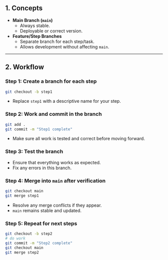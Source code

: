 ## 1. Concepts

- **Main Branch (`main`)**
  - Always stable.
  - Deployable or correct version.
- **Feature/Step Branches**
  - Separate branch for each step/task.
  - Allows development without affecting `main`.

---

## 2. Workflow

### Step 1: Create a branch for each step
```bash
git checkout -b step1
````

* Replace `step1` with a descriptive name for your step.

### Step 2: Work and commit in the branch

```bash
git add .
git commit -m "Step1 complete"
```

* Make sure all work is tested and correct before moving forward.

### Step 3: Test the branch

* Ensure that everything works as expected.
* Fix any errors in this branch.

### Step 4: Merge into `main` after verification

```bash
git checkout main
git merge step1
```
* Resolve any merge conflicts if they appear.
* `main` remains stable and updated.

### Step 5: Repeat for next steps

```bash
git checkout -b step2
# do work
git commit -m "Step2 complete"
git checkout main
git merge step2
```
